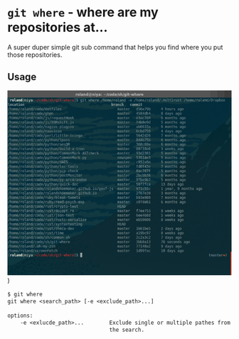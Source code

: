 # `git where` - where are my repositories at...

A super duper simple git sub command that helps you find where you put those repositories.

## Usage

![example usage](usage.png))

	$ git where
	git where <search_path> [-e <exclude_path>...]

	options:
	    -e <exlucde_path>...        Exclude single or multiple pathes from
	                                the search.

